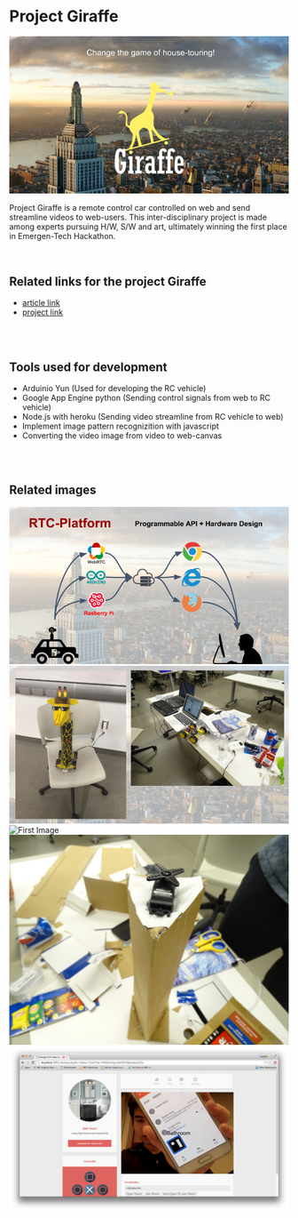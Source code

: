 # Project Giraffe

![First Image](readme/1.png)

Project Giraffe is a remote control car controlled on web and send streamline videos to web-users. This inter-disciplinary project is made among experts pursuing H/W, S/W and art,
 ultimately winning the first place in Emergen-Tech Hackathon.


<br>

## Related links for the project Giraffe 
 - [article link](https://asunow.asu.edu/20170322-creativity-asu-wide-hackathon-calls-student-innovators-all-backgrounds)
 - [project link](https://devpost.com/software/etech_hackathon_2017)

<br>
<br>


## Tools used for development
 - Arduinio Yun (Used for developing the RC vehicle)
 - Google App Engine python (Sending control signals from web to RC vehicle)
 - Node.js with heroku (Sending video streamline from RC vehicle to web)
 - Implement image pattern recognizition with javascript
 - Converting the video image from video to web-canvas

<br>
<br>

## Related images 

 ![First Image](readme/3.png)
 ![First Image](readme/2.png)
 ![First Image](readme/5.JPG)
 ![First Image](readme/6.JPG)
 ![First Image](readme/4.png)






